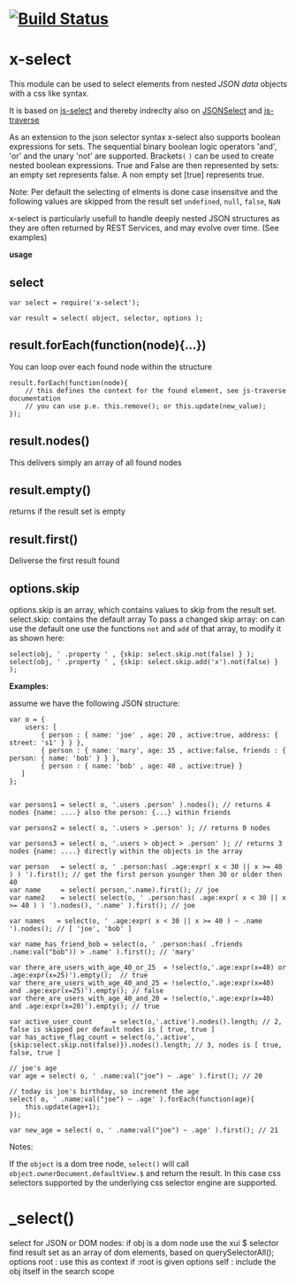 [![Build Status](https://travis-ci.org/x-component/x-select.png?v0.0.0)](https://travis-ci.org/x-component/x-select)
=======================================================================================================



x-select
========

This module can be used to select elements from nested *JSON data* objects with a css like syntax.

It is based on [js-select](https://github.com/harthur/js-select) and thereby indreclty also on [JSONSelect](http://jsonselect.org/) and [js-traverse](https://github.com/substack/js-traverse)

As an extension to the json selector syntax x-select also supports
boolean expressions for sets. The sequential binary boolean logic operators 'and', 'or' and the unary 'not' are supported. Brackets`(` `)` can be used to create nested boolean expressions.  True and False are then represented by sets:
an empty set represents false. A non empty set [true] represents true.


Note: Per default the selecting of elments is done case insensitve and the following values are skipped from the result set `undefined`, `null`, `false`, `NaN`

x-select is particularly usefull to handle deeply nested JSON structures as they are often returned by REST Services, and may evolve over time. (See examples)


**usage**

select
------

    var select = require('x-select');

    var result = select( object, selector, options );



result.forEach(function(node){...})
------------------------------------

You can loop over each found node within the structure

    result.forEach(function(node){
        // this defines the context for the found element, see js-traverse documentation
        // you can use p.e. this.remove(); or this.update(new_value);
    });


result.nodes()
--------------
This delivers simply an array of all found nodes


result.empty()
--------------
returns if the result set is empty


result.first()
-------------
Deliverse the first result found


options.skip
------------

options.skip is an array, which contains values to skip from the result set.
select.skip: contains the default array
To pass a changed skip array: on can use the default one use the functions `not` and `add` of that array, to modify it as shown
here:

    select(obj, ' .property ' , {skip: select.skip.not(false) } );
    select(obj, ' .property ' , {skip: select.skip.add('x').not(false) } );



**Examples:**

assume we have the following JSON structure:

    var o = {
        users: [
            { person : { name: 'joe' , age: 20 , active:true, address: { street: 's1' } } },
            { person : { name: 'mary', age: 35 , active:false, friends : { person: { name: 'bob' } } },
            { person : { name: 'bob' , age: 40 , active:true} }
       ]
    };


    var persons1 = select( o, '.users .person' ).nodes(); // returns 4 nodes {name: ....} also the person: {...} within friends

    var persons2 = select( o, '.users > .person' ); // returns 0 nodes

    var persons3 = select( o, '.users > object > .person' ); // returns 3 nodes {name: ....} directly within the objects in the array

    var person   = select( o, ' .person:has( .age:expr( x < 30 || x >= 40 ) ) ').first(); // get the first person younger then 30 or older then 40
    var name     = select( person,'.name).first(); // joe
    var name2    = select( select(o, ' .person:has( .age:expr( x < 30 || x >= 40 ) ) ').nodes(), '.name' ).first(); // joe

    var names   = select(o, ' .age:expr( x < 30 || x >= 40 ) ~ .name ').nodes(); // [ 'joe', 'bob' ]

    var name_has_friend_bob = select(o, ' .person:has( .friends .name:val("bob")) > .name' ).first(); // 'mary'

    var there_are_users_with_age_40_or_25  = !select(o,'.age:expr(x=40) or .age:expr(x=25)').empty();  // true
    var there_are_users_with_age_40_and_25 = !select(o,'.age:expr(x=40) and .age:expr(x=25)').empty(); // false
    var there_are_users_with_age_40_and_20 = !select(o,'.age:expr(x=40) and .age:expr(x=20)').empty(); // true

    var active_user_count     = select(o,'.active').nodes().length; // 2, false is skipped per default nodes is [ true, true ]
    var has_active_flag_count = select(o,'.active',{skip:select.skip.not(false)}).nodes().length; // 3, nodes is [ true, false, true ]

    // joe's age
    var age = select( o, ' .name:val("joe") ~ .age' ).first(); // 20

    // today is joe's birthday, so increment the age
    select( o, ' .name:val("joe") ~ .age' ).forEach(function(age){
        this.update(age+1);
    });

    var new_age = select( o, ' .name:val("joe") ~ .age' ).first(); // 21



Notes:

If the `object` is a dom tree node, `select()` will call `object.ownerDocument.defaultView.$` and return the result. In this case css selectors supported by
the underlying css selector engine are supported.

# _select()

select for JSON or DOM nodes:
if obj is a dom node use the xui $ selector find result set as an array of dom elements, based on querySelectorAll();
options root : use this as context if :root is given
options self : include the obj itself in the search scope

